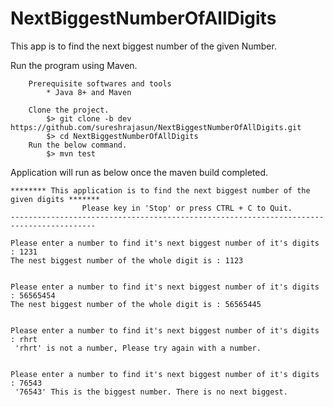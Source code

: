 # NextBiggestNumberOfAllDigits

This app is to find the next biggest number of the given Number.

Run the program using Maven.
       
        Prerequisite softwares and tools
            * Java 8+ and Maven
 
        Clone the project.
            $> git clone -b dev https://github.com/sureshrajasun/NextBiggestNumberOfAllDigits.git
            $> cd NextBiggestNumberOfAllDigits
        Run the below command.
            $> mvn test


 Application will run as below once the maven build completed.

    ******** This application is to find the next biggest number of the given digits *******
                    Please key in 'Stop' or press CTRL + C to Quit.                             
    -----------------------------------------------------------------------------------------
      
    Please enter a number to find it's next biggest number of it's digits : 1231
    The nest biggest number of the whole digit is : 1123
    
    
    Please enter a number to find it's next biggest number of it's digits : 56565454
    The nest biggest number of the whole digit is : 56565445
    
    
    Please enter a number to find it's next biggest number of it's digits : rhrt
     'rhrt' is not a number, Please try again with a number.
    
    
    Please enter a number to find it's next biggest number of it's digits : 76543
     '76543' This is the biggest number. There is no next biggest.
